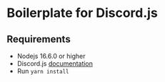 # Boilerplate for Discord.js

##

## Requirements

- Nodejs 16.6.0 or higher
- Discord.js [documentation](https://discord.js.org/)
- Run `yarn install`

##
